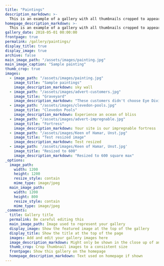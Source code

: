 ```yaml
---
title: "Paintings"
description_markdown: >-
  This is an example of a gallery with all thumbnails cropped to appear the same size. You can change this with the setting: thumb_crop
homepage_description_markdown: >-
  This is an example of a gallery with all thumbnails cropped to appear the same size. You can change this with the setting: thumb_crop
gallery_date: 2018-05-01 00:00:00
frontpage: true
permalink: /gallery/paintings/
display_title: true
display_image: true
archive: false
main_image_path: "/assets/images/painting.jpg"
main_image_caption: "Sample painting"
thumb_crop: true
images:
  - image_path: "/assets/images/painting.jpg"
    image_title: "Sample paintings"
    image_description_markdown: sky wall
  - image_path: "/assets/images/advert-customers.jpg"
    image_title: "Graveyard"
    image_description_markdown: "These customers didn't choose Eye Division"
  - image_path: "/assets/images/clevedon-pools.jpg"
    image_title: "Clevedon Pools"
    image_description_markdown: Experience an ocean of bliss
  - image_path: "/assets/images/advert-impregnable.jpg"
    image_title: "Fortress"
    image_description_markdown: Your site is our impregnable fortress
  - image_path: "/assets/images/Keen of Hamar, Unst.jpg"
    image_title: "Test resized image"
    image_description_markdown: Test resized
  - image_path: '/assets/images/Keen of Hamar, Unst.jpg'
    image_title: "Resized to 600"
    image_description_markdown: "Resized to 600 square max"
_options:
  image_path:
    width: 1200
    height: 1200
    resize_style: contain
    mime_type: image/jpeg
  main_image_path:
    width: 1200
    height: 800
    resize_style: contain
    mime_type: image/jpeg
_comments:
  title: Gallery title
  permalink: Be careful editing this
  main_image_path: Image used to represent your gallery
  display_image: Show the featured image at the top of the gallery
  display_title: Show the title at the top of the page
  images: Add and edit your gallery images here
  image_description_markdown: Might only be shown in the close up of an image
  thumb_crop: Crop thumbnail images to a consistent size
  frontpage: Show this gallery on the homepage
  homepage_description_markdown: Text used on homepage if shown
---
```

